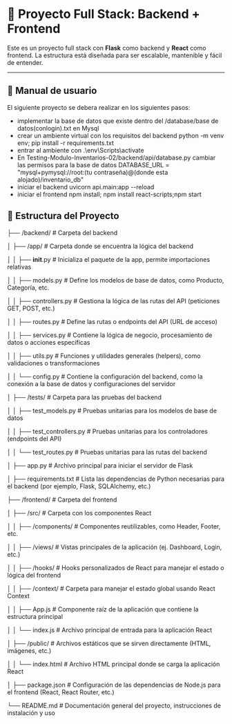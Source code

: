 # 🧩 Proyecto Full Stack: Backend + Frontend

Este es un proyecto full stack con **Flask** como backend y **React** como frontend. La estructura está diseñada para ser escalable, mantenible y fácil de entender.

---
## 📁 Manual de usuario 
El siguiente proyecto se debera realizar en los siguientes pasos:
- implementar la base de datos que existe dentro del /database/base de datos(conlogin).txt en Mysql 
- crear un ambiente virtual con los requisitos del backend python -m venv env; pip install -r requirements.txt
- entrar al ambiente con .\env\Scripts\activate
- En Testing-Modulo-Inventarios-02/backend/api/database.py cambiar las permisos para la base de datos DATABASE_URL = "mysql+pymysql://root:(tu contraseña)@(donde esta alojado)/inventario_db"
- iniciar el backend uvicorn api.main:app --reload
- iniciar el frontend npm install; npm install react-scripts;npm start
 

## 📁 Estructura del Proyecto

├── /backend/                        # Carpeta del backend

│   ├── /app/                         # Carpeta donde se encuentra la lógica del backend

│   │   ├── __init__.py               # Inicializa el paquete de la app, permite importaciones relativas

│   │   ├── models.py                 # Define los modelos de base de datos, como Producto, Categoría, etc.

│   │   ├── controllers.py            # Gestiona la lógica de las rutas del API (peticiones GET, POST, etc.)

│   │   ├── routes.py                 # Define las rutas o endpoints del API (URL de acceso)

│   │   ├── services.py               # Contiene la lógica de negocio, procesamiento de datos o acciones específicas

│   │   ├── utils.py                  # Funciones y utilidades generales (helpers), como validaciones o transformaciones

│   │   └── config.py                 # Contiene la configuración del backend, como la conexión a la base de datos y configuraciones del servidor

│   ├── /tests/                       # Carpeta para las pruebas del backend

│   │   ├── test_models.py            # Pruebas unitarias para los modelos de base de datos

│   │   ├── test_controllers.py       # Pruebas unitarias para los controladores (endpoints del API)

│   │   └── test_routes.py            # Pruebas unitarias para las rutas del backend

│   ├── app.py                        # Archivo principal para iniciar el servidor de Flask

│   ├── requirements.txt              # Lista las dependencias de Python necesarias para el backend (por ejemplo, Flask, SQLAlchemy, etc.)

├── /frontend/                        # Carpeta del frontend

│   ├── /src/                         # Carpeta con los componentes React

│   │   ├── /components/              # Componentes reutilizables, como Header, Footer, etc.

│   │   ├── /views/                   # Vistas principales de la aplicación (ej. Dashboard, Login, etc.)

│   │   ├── /hooks/                   # Hooks personalizados de React para manejar el estado o lógica del frontend

│   │   ├── /context/                 # Carpeta para manejar el estado global usando React Context

│   │   ├── App.js                    # Componente raíz de la aplicación que contiene la estructura principal

│   │   └── index.js                  # Archivo principal de entrada para la aplicación React

│   ├── /public/                      # Archivos estáticos que se sirven directamente (HTML, imágenes, etc.)

│   │   └── index.html                # Archivo HTML principal donde se carga la aplicación React

│   ├── package.json                  # Configuración de las dependencias de Node.js para el frontend (React, React Router, etc.)

└── README.md                         # Documentación general del proyecto, instrucciones de instalación y uso

